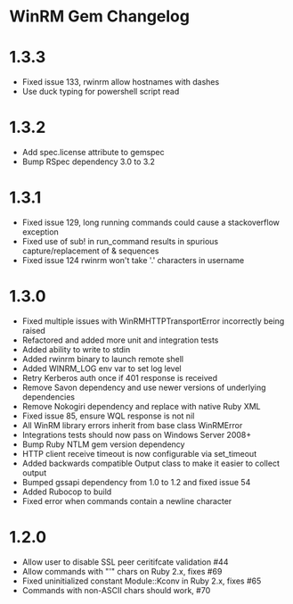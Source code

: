# WinRM Gem Changelog

# 1.3.3
- Fixed issue 133, rwinrm allow hostnames with dashes
- Use duck typing for powershell script read

# 1.3.2
- Add spec.license attribute to gemspec
- Bump RSpec dependency 3.0 to 3.2

# 1.3.1
- Fixed issue 129, long running commands could cause a stackoverflow exception
- Fixed use of sub! in run_command results in spurious capture/replacement of \& sequences
- Fixed issue 124 rwinrm won't take '.' characters in username

# 1.3.0
- Fixed multiple issues with WinRMHTTPTransportError incorrectly being raised
- Refactored and added more unit and integration tests
- Added ability to write to stdin
- Added rwinrm binary to launch remote shell
- Added WINRM_LOG env var to set log level
- Retry Kerberos auth once if 401 response is received
- Remove Savon dependency and use newer versions of underlying dependencies
- Remove Nokogiri dependency and replace with native Ruby XML
- Fixed issue 85, ensure WQL response is not nil
- All WinRM library errors inherit from base class WinRMError
- Integrations tests should now pass on Windows Server 2008+
- Bump Ruby NTLM gem version dependency
- HTTP client receive timeout is now configurable via set_timeout
- Added backwards compatible Output class to make it easier to collect output
- Bumped gssapi dependency from 1.0 to 1.2 and fixed issue 54
- Added Rubocop to build
- Fixed error when commands contain a newline character

# 1.2.0
- Allow user to disable SSL peer ceritifcate validation #44
- Allow commands with "'" chars on Ruby 2.x, fixes #69
- Fixed uninitialized constant Module::Kconv in Ruby 2.x, fixes #65
- Commands with non-ASCII chars should work, #70
